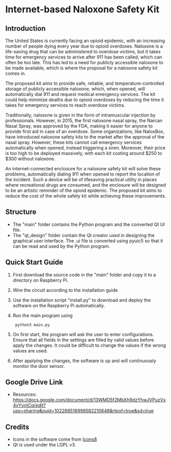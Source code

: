# Internet-based Naloxone Safety Kit

## Introduction

The United States is currently facing an opioid epidemic, with an increasing number of people dying every year due to opioid overdoses. Naloxone is a life-saving drug that can be administered to overdose victims, but it takes time for emergency services to arrive after 911 has been called, which can often be too late. This has led to a need for publicly accessible naloxone to be made available, which is where the proposal for a naloxone safety kit comes in.

The proposed kit aims to provide safe, reliable, and temperature-controlled storage of publicly accessible naloxone, which, when opened, will automatically dial 911 and request medical emergency services. The kit could help minimize deaths due to opioid overdoses by reducing the time it takes for emergency services to reach overdose victims.

Traditionally, naloxone is given in the form of intramuscular injection by professionals. However, in 2015, the first naloxone nasal spray, the Narcan Nasal Spray, was approved by the FDA, making it easier for anyone to provide first aid in case of an overdose. Some organizations, like NaloxBox, have introduced naloxone safety kits to the market after the approval of the nasal spray. However, these kits cannot call emergency services automatically when opened, instead triggering a siren. Moreover, their price is too high to be deployed massively, with each kit costing around $250 to $300 without naloxone.

An internet-connected enclosure for a naloxone safety kit will solve these problems, automatically dialing 911 when opened to report the location of the incident. Such a device will be of lifesaving practical utility in places where recreational drugs are consumed, and the enclosure will be designed to be an artistic reminder of the opioid epidemic. The proposed kit aims to reduce the cost of the whole safety kit while achieving these improvements.

## Structure

- The "main" folder contains the Python program and the converted Qt UI file.
- The "qt_design" folder contain the Qt creator used in designing the graphical user interface. The .ui file is converted using pyuic5 so that it can be read and used by the Python program. 

## Quick Start Guide

1. First download the source code in the "main" folder and copy it to a directory on Raspberry Pi.
2. Wire the circuit according to the installation guide
3. Use the installation script "install.py" to download and deploy the software on the Raspberry Pi automatically.
4. Run the main program using
        
        python3 main.py
5. On first start, the program will ask the user to enter configurations. Ensure that all fields in the settings are filled by valid values before apply the changes. It could be difficult to change the values if the wrong values are used.
6. After applying the changes, the software is up and will continuously monitor the door sensor. 

## Google Drive Link

- Resources: https://docs.google.com/document/d/13WMD5f2MbXh9dzYhwJVPuzVx4vYvntCq/edit?usp=sharing&ouid=102268516998582210648&rtpof=true&sd=true

## Credits
- Icons in the software come from <a target="_blank" href="https://icons8.com">Icons8</a>
- Qt is used under the LGPL v3. 
